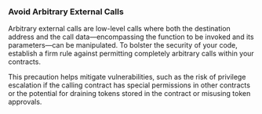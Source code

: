 ### Avoid Arbitrary External Calls

Arbitrary external calls are low-level calls where both the destination address and the call data—encompassing the function to be invoked and its parameters—can be manipulated. To bolster the security of your code, establish a firm rule against permitting completely arbitrary calls within your contracts. 

This precaution helps mitigate vulnerabilities, such as the risk of privilege escalation if the calling contract has special permissions in other contracts or the potential for draining tokens stored in the contract or misusing token approvals.